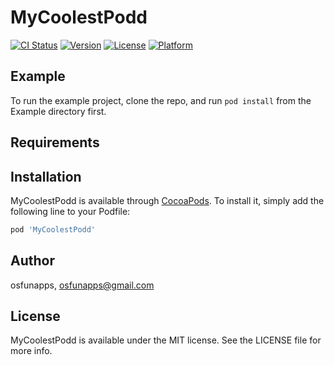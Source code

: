 # MyCoolestPodd

[![CI Status](https://img.shields.io/travis/osfunapps/MyCoolestPodd.svg?style=flat)](https://travis-ci.org/osfunapps/MyCoolestPodd)
[![Version](https://img.shields.io/cocoapods/v/MyCoolestPodd.svg?style=flat)](https://cocoapods.org/pods/MyCoolestPodd)
[![License](https://img.shields.io/cocoapods/l/MyCoolestPodd.svg?style=flat)](https://cocoapods.org/pods/MyCoolestPodd)
[![Platform](https://img.shields.io/cocoapods/p/MyCoolestPodd.svg?style=flat)](https://cocoapods.org/pods/MyCoolestPodd)

## Example

To run the example project, clone the repo, and run `pod install` from the Example directory first.

## Requirements

## Installation

MyCoolestPodd is available through [CocoaPods](https://cocoapods.org). To install
it, simply add the following line to your Podfile:

```ruby
pod 'MyCoolestPodd'
```

## Author

osfunapps, osfunapps@gmail.com

## License

MyCoolestPodd is available under the MIT license. See the LICENSE file for more info.
